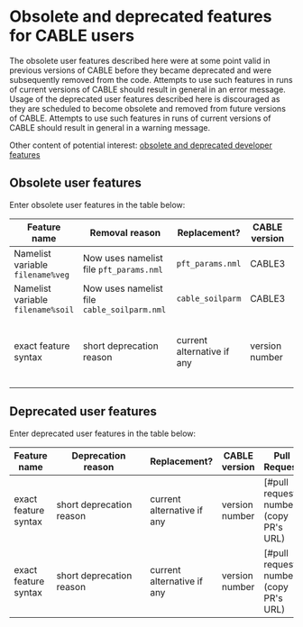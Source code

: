 # Obsolete and deprecated features for CABLE users #

The obsolete user features described here were at some point valid in previous
versions of CABLE before they became deprecated and were subsequently removed
from the code. Attempts to use such features in runs of current versions of CABLE
should result in general in an error message. Usage of the deprecated user features described here is discouraged as they are scheduled to become obsolete
and removed from future versions of CABLE. Attempts to use such features in runs of current versions of CABLE
should result in general in a warning message.

Other content of potential interest: [obsolete and deprecated developer features](../../developer_guide/obsolete_and_deprecated_features/obsolete_and_deprecated_features.md)

## Obsolete user features ##

Enter obsolete user features in the table below:

| Feature name | <div style="width:150px"> Removal reason </div> | Replacement? | CABLE version | Pull Request |
| ------------ | ------------------------------------------------------- | ------------ | ------------- | ------------ |
| Namelist variable `filename%veg` | Now uses namelist file `pft_params.nml` | `pft_params.nml` | CABLE3 | N/A |
| Namelist variable `filename%soil` | Now uses namelist file `cable_soilparm.nml` | `cable_soilparm` | CABLE3 | N/A |
| exact feature syntax | short deprecation reason | current alternative if any | version number | [#pull request number](copy PR's URL) |



## Deprecated user features ##

Enter deprecated user features in the table below:

| Feature name | <div style="width:150px"> Deprecation reason </div> | Replacement? | CABLE version | Pull Request |
| ------------ | ------------------------------------------------------- | ------------ | ------------- | ------------ |
| exact feature syntax | short deprecation reason | current alternative if any | version number | [#pull request number](copy PR's URL) |
| exact feature syntax | short deprecation reason | current alternative if any | version number | [#pull request number](copy PR's URL) |

